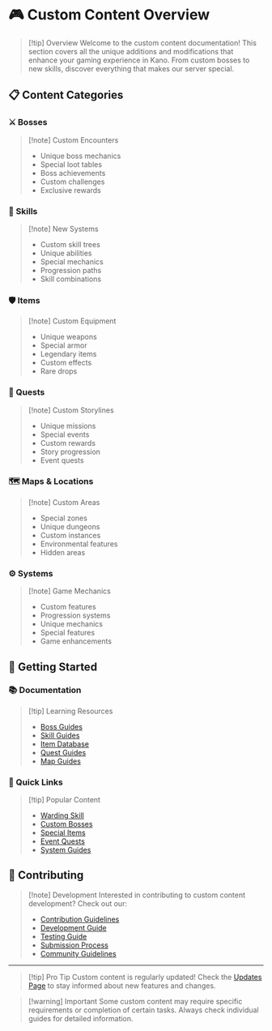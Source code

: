 # 🎮 Custom Content Overview

> [!tip] Overview
> Welcome to the custom content documentation! This section covers all the unique additions and modifications that enhance your gaming experience in Kano. From custom bosses to new skills, discover everything that makes our server special.

## 📋 Content Categories

<div class="grid grid-cols-1 md:grid-cols-2 gap-4">
<div>

### ⚔️ Bosses
> [!note] Custom Encounters
> - Unique boss mechanics
> - Special loot tables
> - Boss achievements
> - Custom challenges
> - Exclusive rewards

### 🎯 Skills
> [!note] New Systems
> - Custom skill trees
> - Unique abilities
> - Special mechanics
> - Progression paths
> - Skill combinations

### 🛡️ Items
> [!note] Custom Equipment
> - Unique weapons
> - Special armor
> - Legendary items
> - Custom effects
> - Rare drops

</div>
<div>

### 📜 Quests
> [!note] Custom Storylines
> - Unique missions
> - Special events
> - Custom rewards
> - Story progression
> - Event quests

### 🗺️ Maps & Locations
> [!note] Custom Areas
> - Special zones
> - Unique dungeons
> - Custom instances
> - Environmental features
> - Hidden areas

### ⚙️ Systems
> [!note] Game Mechanics
> - Custom features
> - Progression systems
> - Unique mechanics
> - Special features
> - Game enhancements

</div>
</div>

## 🚀 Getting Started

<div class="grid grid-cols-1 md:grid-cols-2 gap-4">
<div>

### 📚 Documentation
> [!tip] Learning Resources
> - [Boss Guides](/custom/bosses)
> - [Skill Guides](/custom/skills)
> - [Item Database](/custom/items)
> - [Quest Guides](/custom/quests)
> - [Map Guides](/custom/maps)

</div>
<div>

### 🎯 Quick Links
> [!tip] Popular Content
> - [Warding Skill](/custom/warding)
> - [Custom Bosses](/custom/bosses)
> - [Special Items](/custom/items)
> - [Event Quests](/custom/quests)
> - [System Guides](/custom/systems)

</div>
</div>

## 🤝 Contributing

> [!note] Development
> Interested in contributing to custom content development? Check out our:
> - [Contribution Guidelines](/custom/contributing)
> - [Development Guide](/custom/development)
> - [Testing Guide](/custom/testing)
> - [Submission Process](/custom/submit)
> - [Community Guidelines](/custom/community)

---

> [!tip] Pro Tip
> Custom content is regularly updated! Check the [Updates Page](/updates) to stay informed about new features and changes.

> [!warning] Important
> Some custom content may require specific requirements or completion of certain tasks. Always check individual guides for detailed information.
